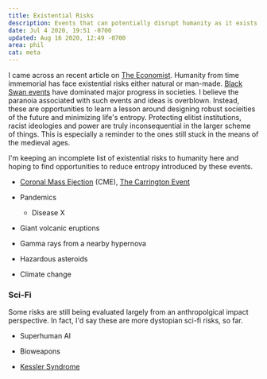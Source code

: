 ```yaml
---
title: Existential Risks
description: Events that can potentially disrupt humanity as it exists
date: Jul 4 2020, 19:51 -0700
updated: Aug 16 2020, 12:49 -0700
area: phil
cat: meta
---
```


I came across an recent article on [The Economist](https://www.economist.com/briefing/2020/06/25/the-world-should-think-better-about-catastrophic-and-existential-risks). Humanity
from time immemorial has face existential risks either natural or man-made. [Black
Swan events](https://en.wikipedia.org/wiki/Black_swan_theory) have dominated
major progress in societies. I believe the paranoia associated with such events
and ideas is overblown. Instead, these are opportunities to learn a lesson around
designing robust socieities of the future and minimizing life's entropy. Protecting
elitist institutions, racist ideologies and power are truly inconsequential in
the larger scheme of things. This is especially a reminder to the ones still stuck
in the means of the medieval ages.

I'm keeping an incomplete list of existential risks to humanity here and hoping
to find opportunities to reduce entropy introduced by these events.

- [Coronal Mass Ejection](https://en.wikipedia.org/wiki/Coronal_mass_ejection) (CME), [The Carrington Event](https://en.wikipedia.org/wiki/September_1859_geomagnetic_storm)

- Pandemics

  - Disease X

- Giant volcanic eruptions

- Gamma rays from a nearby hypernova

- Hazardous asteroids

- Climate change

### Sci-Fi

Some risks are still being evaluated largely from an anthropolgical impact
perspective. In fact, I'd say these are more dystopian sci-fi risks, so far.

- Superhuman AI

- Bioweapons

- [Kessler Syndrome](https://en.wikipedia.org/wiki/Kessler_syndrome)
